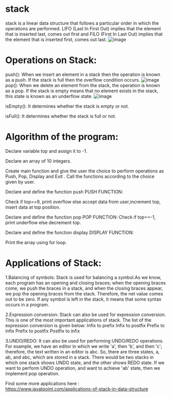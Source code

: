 # stack

stack is a linear data structure that follows a particular order in which the operations are performed. LIFO (Last In First Out) implies that the element that is inserted last, comes out first and FILO (First In Last Out) implies that the element that is inserted first, comes out last.
![image](https://user-images.githubusercontent.com/125941580/230757419-a4b94199-8cd5-406f-8317-97655d3581e1.png)


# Operations on Stack:

push(): When we insert an element in a stack then the operation is known as a push. If the stack is full then the overflow condition occurs.
![image](https://user-images.githubusercontent.com/125941580/230757462-9801d268-5c6b-4eca-9b99-c0bac268af31.png)
pop(): When we delete an element from the stack, the operation is known as a pop. If the stack is empty means that no element exists in the stack, this state is known as an underflow state.
![image](https://user-images.githubusercontent.com/125941580/230757485-ab069d61-33e6-4efe-992c-d471542eb4c5.png)

isEmpty(): It determines whether the stack is empty or not.

isFull(): It determines whether the stack is full or not.

# Algorithm of the program:


Declare variable top and assign it to -1.

Declare an array of 10 integers.

Create main function and give the user the choice to perform operations as Push, Pop, Display and Exit . Call the functions according to the choice given by user.

Declare and define the function push
PUSH FUNCTION:

Check if top==9, print overflow
else accept data from user,increment top, insert data at top position.

Declare and define the function pop
POP FUNCTION:
Check if top==-1, print underflow
else decrement top.

Declare and define the function display
DISPLAY FUNCTION:

Print the array using for loop.

# Applications of Stack:
1.Balancing of symbols: Stack is used for balancing a symbol.As we know, each program has an opening and closing braces; when the opening braces come, we push the braces in a stack, and when the closing braces appear, we pop the opening braces from the stack. Therefore, the net value comes out to be zero. If any symbol is left in the stack, it means that some syntax occurs in a program.

2.Expression conversion: Stack can also be used for expression conversion. This is one of the most important applications of stack. The list of the expression conversion is given below: Infix to prefix Infix to postfix Prefix to infix Prefix to postfix Postfix to infix

3.UNDO/REDO: It can also be used for performing UNDO/REDO operations. For example, we have an editor in which we write 'a', then 'b', and then 'c'; therefore, the text written in an editor is abc. So, there are three states, a, ab, and abc, which are stored in a stack. There would be two stacks in which one stack shows UNDO state, and the other shows REDO state. If we want to perform UNDO operation, and want to achieve 'ab' state, then we implement pop operation.

Find some more applications here :
https://www.javatpoint.com/applications-of-stack-in-data-structure
